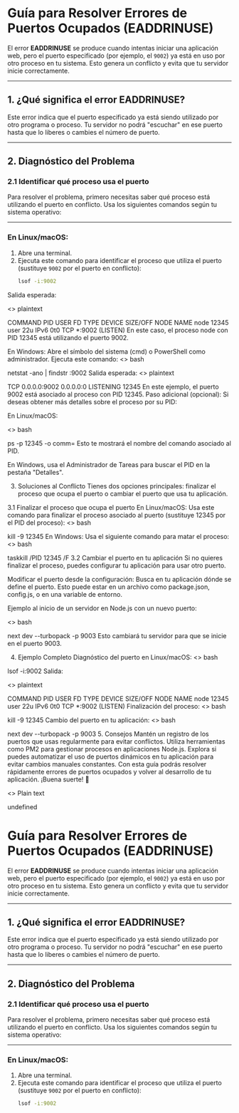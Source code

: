 # Guía para Resolver Errores de Puertos Ocupados (EADDRINUSE)

El error **EADDRINUSE** se produce cuando intentas iniciar una aplicación web, pero el puerto especificado (por ejemplo, el `9002`) ya está en uso por otro proceso en tu sistema. Esto genera un conflicto y evita que tu servidor inicie correctamente.

---

## 1. ¿Qué significa el error EADDRINUSE?

Este error indica que el puerto especificado ya está siendo utilizado por otro programa o proceso. Tu servidor no podrá "escuchar" en ese puerto hasta que lo liberes o cambies el número de puerto.

---

## 2. Diagnóstico del Problema

### 2.1 Identificar qué proceso usa el puerto

Para resolver el problema, primero necesitas saber qué proceso está utilizando el puerto en conflicto. Usa los siguientes comandos según tu sistema operativo:

---

### En Linux/macOS:
1. Abre una terminal.
2. Ejecuta este comando para identificar el proceso que utiliza el puerto (sustituye `9002` por el puerto en conflicto):
   ```bash
   lsof -i:9002
Salida esperada:

<>
plaintext


COMMAND    PID    USER   FD   TYPE DEVICE SIZE/OFF NODE NAME
node       12345  user   22u  IPv6  0t0    TCP *:9002 (LISTEN)
En este caso, el proceso node con PID 12345 está utilizando el puerto 9002.

En Windows:
Abre el símbolo del sistema (cmd) o PowerShell como administrador.
Ejecuta este comando:
<>
bash


netstat -ano | findstr :9002
Salida esperada:
<>
plaintext


TCP    0.0.0.0:9002    0.0.0.0:0    LISTENING    12345
En este ejemplo, el puerto 9002 está asociado al proceso con PID 12345.
Paso adicional (opcional):
Si deseas obtener más detalles sobre el proceso por su PID:

En Linux/macOS:

<>
bash


ps -p 12345 -o comm=
Esto te mostrará el nombre del comando asociado al PID.

En Windows, usa el Administrador de Tareas para buscar el PID en la pestaña "Detalles".

3. Soluciones al Conflicto
Tienes dos opciones principales: finalizar el proceso que ocupa el puerto o cambiar el puerto que usa tu aplicación.

3.1 Finalizar el proceso que ocupa el puerto
En Linux/macOS:
Usa este comando para finalizar el proceso asociado al puerto (sustituye 12345 por el PID del proceso):
<>
bash


kill -9 12345
En Windows:
Usa el siguiente comando para matar el proceso:
<>
bash


taskkill /PID 12345 /F
3.2 Cambiar el puerto en tu aplicación
Si no quieres finalizar el proceso, puedes configurar tu aplicación para usar otro puerto.

Modificar el puerto desde la configuración: Busca en tu aplicación dónde se define el puerto. Esto puede estar en un archivo como package.json, config.js, o en una variable de entorno.

Ejemplo al inicio de un servidor en Node.js con un nuevo puerto:

<>
bash


next dev --turbopack -p 9003
Esto cambiará tu servidor para que se inicie en el puerto 9003.

4. Ejemplo Completo
Diagnóstico del puerto en Linux/macOS:
<>
bash


lsof -i:9002
Salida:

<>
plaintext


COMMAND    PID    USER   FD   TYPE DEVICE SIZE/OFF NODE NAME
node       12345  user   22u  IPv6  0t0    TCP *:9002 (LISTEN)
Finalización del proceso:
<>
bash


kill -9 12345
Cambio del puerto en tu aplicación:
<>
bash


next dev --turbopack -p 9003
5. Consejos
Mantén un registro de los puertos que usas regularmente para evitar conflictos.
Utiliza herramientas como PM2 para gestionar procesos en aplicaciones Node.js.
Explora si puedes automatizar el uso de puertos dinámicos en tu aplicación para evitar cambios manuales constantes.
Con esta guía podrás resolver rápidamente errores de puertos ocupados y volver al desarrollo de tu aplicación. ¡Buena suerte! 🚀

<>
Plain text


undefined

# Guía para Resolver Errores de Puertos Ocupados (EADDRINUSE)

El error **EADDRINUSE** se produce cuando intentas iniciar una aplicación web, pero el puerto especificado (por ejemplo, el `9002`) ya está en uso por otro proceso en tu sistema. Esto genera un conflicto y evita que tu servidor inicie correctamente.

---

## 1. ¿Qué significa el error EADDRINUSE?

Este error indica que el puerto especificado ya está siendo utilizado por otro programa o proceso. Tu servidor no podrá "escuchar" en ese puerto hasta que lo liberes o cambies el número de puerto.

---

## 2. Diagnóstico del Problema

### 2.1 Identificar qué proceso usa el puerto

Para resolver el problema, primero necesitas saber qué proceso está utilizando el puerto en conflicto. Usa los siguientes comandos según tu sistema operativo:

---

### En Linux/macOS:
1. Abre una terminal.
2. Ejecuta este comando para identificar el proceso que utiliza el puerto (sustituye `9002` por el puerto en conflicto):
   ```bash
   lsof -i:9002